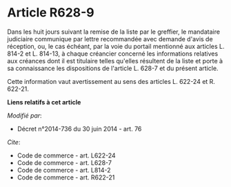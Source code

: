 # Article R628-9

Dans les huit jours suivant la remise de la liste par le greffier, le mandataire judiciaire communique par lettre recommandée
avec demande d'avis de réception, ou, le cas échéant, par la voie du portail mentionné aux articles L. 814-2 et L. 814-13, à
chaque créancier concerné les informations relatives aux créances dont il est titulaire telles qu'elles résultent de la liste
et porte à sa connaissance les dispositions de l'article L. 628-7 et du présent article. 

Cette information vaut avertissement au sens des articles L. 622-24 et R. 622-21.

**Liens relatifs à cet article**

_Modifié par_:

  - Décret n°2014-736 du 30 juin 2014 - art. 76

_Cite_:

  - Code de commerce - art. L622-24
  - Code de commerce - art. L628-7
  - Code de commerce - art. L814-2
  - Code de commerce - art. R622-21
